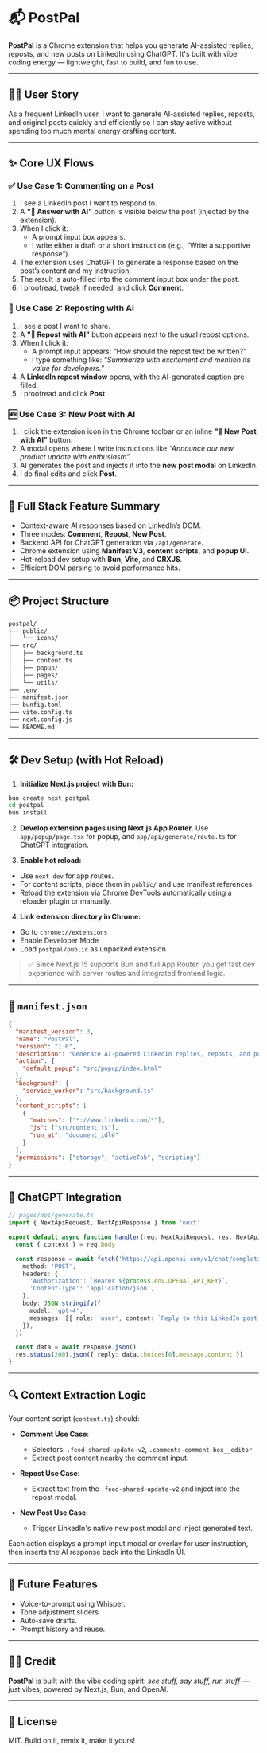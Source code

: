 # 📬 PostPal

**PostPal** is a Chrome extension that helps you generate AI-assisted replies, reposts, and new posts on LinkedIn using ChatGPT. It's built with vibe coding energy — lightweight, fast to build, and fun to use.

---

## 🧑‍💻 User Story

As a frequent LinkedIn user, I want to generate AI-assisted replies, reposts, and original posts quickly and efficiently so I can stay active without spending too much mental energy crafting content.

---

## ✨ Core UX Flows

### ✅ Use Case 1: Commenting on a Post

1. I see a LinkedIn post I want to respond to.
2. A **"💬 Answer with AI"** button is visible below the post (injected by the extension).
3. When I click it:
   - A prompt input box appears.
   - I write either a draft or a short instruction (e.g., “Write a supportive response”).
4. The extension uses ChatGPT to generate a response based on the post’s content and my instruction.
5. The result is auto-filled into the comment input box under the post.
6. I proofread, tweak if needed, and click **Comment**.

### 🔁 Use Case 2: Reposting with AI

1. I see a post I want to share.
2. A **"🔁 Repost with AI"** button appears next to the usual repost options.
3. When I click it:
   - A prompt input appears: “How should the repost text be written?”
   - I type something like: *“Summarize with excitement and mention its value for developers.”*
4. A **LinkedIn repost window** opens, with the AI-generated caption pre-filled.
5. I proofread and click **Post**.

### 🆕 Use Case 3: New Post with AI

1. I click the extension icon in the Chrome toolbar or an inline **"📝 New Post with AI"** button.
2. A modal opens where I write instructions like *“Announce our new product update with enthusiasm”*.
3. AI generates the post and injects it into the **new post modal** on LinkedIn.
4. I do final edits and click **Post**.

---

## 🔧 Full Stack Feature Summary

- Context-aware AI responses based on LinkedIn’s DOM.
- Three modes: **Comment**, **Repost**, **New Post**.
- Backend API for ChatGPT generation via `/api/generate`.
- Chrome extension using **Manifest V3**, **content scripts**, and **popup UI**.
- Hot-reload dev setup with **Bun**, **Vite**, and **CRXJS**.
- Efficient DOM parsing to avoid performance hits.

---

## 📦 Project Structure

```bash
postpal/
├── public/
│   └── icons/
├── src/
│   ├── background.ts
│   ├── content.ts
│   ├── popup/
│   ├── pages/
│   └── utils/
├── .env
├── manifest.json
├── bunfig.toml
├── vite.config.ts
├── next.config.js
└── README.md
```

---

## 🛠️ Dev Setup (with Hot Reload)

1. **Initialize Next.js project with Bun:**

```bash
bun create next postpal
cd postpal
bun install
```

2. **Develop extension pages using Next.js App Router.** Use `app/popup/page.tsx` for popup, and `app/api/generate/route.ts` for ChatGPT integration.

3. **Enable hot reload:**
- Use `next dev` for app routes.
- For content scripts, place them in `public/` and use manifest references.
- Reload the extension via Chrome DevTools automatically using a reloader plugin or manually.

4. **Link extension directory in Chrome:**
- Go to `chrome://extensions`
- Enable Developer Mode
- Load `postpal/public` as unpacked extension

> ✅ Since Next.js 15 supports Bun and full App Router, you get fast dev experience with server routes and integrated frontend logic.

---

## 📄 `manifest.json`

```json
{
  "manifest_version": 3,
  "name": "PostPal",
  "version": "1.0",
  "description": "Generate AI-powered LinkedIn replies, reposts, and posts",
  "action": {
    "default_popup": "src/popup/index.html"
  },
  "background": {
    "service_worker": "src/background.ts"
  },
  "content_scripts": [
    {
      "matches": ["*://www.linkedin.com/*"],
      "js": ["src/content.ts"],
      "run_at": "document_idle"
    }
  ],
  "permissions": ["storage", "activeTab", "scripting"]
}
```

---

## 🧠 ChatGPT Integration

```ts
// pages/api/generate.ts
import { NextApiRequest, NextApiResponse } from 'next'

export default async function handler(req: NextApiRequest, res: NextApiResponse) {
  const { context } = req.body

  const response = await fetch('https://api.openai.com/v1/chat/completions', {
    method: 'POST',
    headers: {
      'Authorization': `Bearer ${process.env.OPENAI_API_KEY}`,
      'Content-Type': 'application/json',
    },
    body: JSON.stringify({
      model: 'gpt-4',
      messages: [{ role: 'user', content: `Reply to this LinkedIn post: ${context}` }],
    }),
  })

  const data = await response.json()
  res.status(200).json({ reply: data.choices[0].message.content })
}
```

---

## 🔍 Context Extraction Logic

Your content script (`content.ts`) should:

- **Comment Use Case**:
  - Selectors: `.feed-shared-update-v2`, `.comments-comment-box__editor`
  - Extract post content nearby the comment input.

- **Repost Use Case**:
  - Extract text from the `.feed-shared-update-v2` and inject into the repost modal.

- **New Post Use Case**:
  - Trigger LinkedIn's native new post modal and inject generated text.

Each action displays a prompt input modal or overlay for user instruction, then inserts the AI response back into the LinkedIn UI.

---

## 🚀 Future Features

- Voice-to-prompt using Whisper.
- Tone adjustment sliders.
- Auto-save drafts.
- Prompt history and reuse.

---

## 🧑‍🎨 Credit
**PostPal** is built with the vibe coding spirit: *see stuff, say stuff, run stuff* — just vibes, powered by Next.js, Bun, and OpenAI.

---

## 📢 License
MIT. Build on it, remix it, make it yours!
